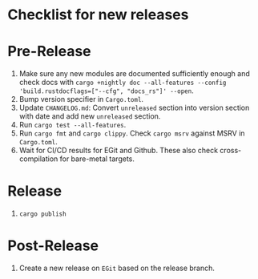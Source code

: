 Checklist for new releases
=======

# Pre-Release

1. Make sure any new modules are documented sufficiently enough and check docs with
   `cargo +nightly doc --all-features --config 'build.rustdocflags=["--cfg", "docs_rs"]' --open`.
2. Bump version specifier in `Cargo.toml`.
3. Update `CHANGELOG.md`: Convert `unreleased` section into version section with date and add new
   `unreleased` section.
4. Run `cargo test --all-features`.
5. Run `cargo fmt` and `cargo clippy`. Check `cargo msrv` against MSRV in `Cargo.toml`.
6. Wait for CI/CD results for EGit and Github. These also check cross-compilation for bare-metal
   targets.

# Release

1. `cargo publish`

# Post-Release

1. Create a new release on `EGit` based on the release branch.
